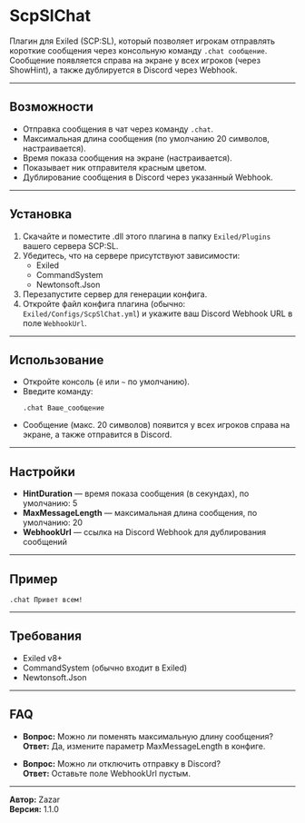 # ScpSlChat

Плагин для Exiled (SCP:SL), который позволяет игрокам отправлять короткие сообщения через консольную команду `.chat сообщение`.  
Сообщение появляется справа на экране у всех игроков (через ShowHint), а также дублируется в Discord через Webhook.

---

## Возможности

- Отправка сообщения в чат через команду `.chat`.
- Максимальная длина сообщения (по умолчанию 20 символов, настраивается).
- Время показа сообщения на экране (настраивается).
- Показывает ник отправителя красным цветом.
- Дублирование сообщения в Discord через указанный Webhook.

---

## Установка

1. Скачайте и поместите .dll этого плагина в папку `Exiled/Plugins` вашего сервера SCP:SL.
2. Убедитесь, что на сервере присутствуют зависимости:  
   - Exiled  
   - CommandSystem  
   - Newtonsoft.Json  
3. Перезапустите сервер для генерации конфига.
4. Откройте файл конфига плагина (обычно: `Exiled/Configs/ScpSlChat.yml`) и укажите ваш Discord Webhook URL в поле `WebhookUrl`.

---

## Использование

- Откройте консоль (`ё` или `~` по умолчанию).
- Введите команду:  
  ```
  .chat Ваше_сообщение
  ```
- Сообщение (макс. 20 символов) появится у всех игроков справа на экране, а также отправится в Discord.

---

## Настройки

- **HintDuration** — время показа сообщения (в секундах), по умолчанию: 5
- **MaxMessageLength** — максимальная длина сообщения, по умолчанию: 20
- **WebhookUrl** — ссылка на Discord Webhook для дублирования сообщений

---

## Пример

```
.chat Привет всем!
```

---

## Требования

- Exiled v8+
- CommandSystem (обычно входит в Exiled)
- Newtonsoft.Json

---

## FAQ

- **Вопрос:** Можно ли поменять максимальную длину сообщения?  
  **Ответ:** Да, измените параметр MaxMessageLength в конфиге.

- **Вопрос:** Можно ли отключить отправку в Discord?  
  **Ответ:** Оставьте поле WebhookUrl пустым.

---

**Автор:** Zazar  
**Версия:** 1.1.0  

